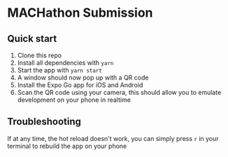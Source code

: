 # MACHathon Submission

## Quick start
1. Clone this repo
2. Install all dependencies with `yarn`
3. Start the app with `yarn start`
4. A window should now pop up with a QR code
5. Install the Expo Go app for iOS and Android
6. Scan the QR code using your camera, this should allow you to emulate development on your phone in realtime

## Troubleshooting
If at any time, the hot reload doesn't work, you can simply press `r` in your terminal to rebuild the app on your phone